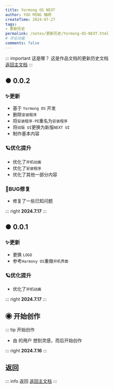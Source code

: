 ```yaml
---
title: Yormong OS NEXT
author: YOU MING 柚明
createTime: 2024-07-27
tags:
- 更新历史
permalink: /notes/更新历史/Yormong-OS-NEXT.html
# 评论功能
comments: false
---
```


::: important 这是哪？
这是作品文档的更新历史文档  
[返回主文档](/notes/Yormong-OS-NEXT.html)
:::

## ● 0.0.2 <Badge text="概念版" type="warning" />
### ✨更新

- 基于 `Yormong OS` 开发
- 删除`安装程序`
- 将`安装程序-PE`重名为`安装程序`
- 将`旧版 UI`更换为新版`NEXT UI`
- 制作基本内容

### 🪐优化提升

- 优化了`开机动画`
- 优化了`安装程序`
- 优化了其他一部分内容

### 🐛BUG修复

- 修复了一些已知问题

::: right
**2024.7.17**
:::


## ● 0.0.1 <Badge text="概念版" type="warning" />
### ✨更新

- 更换 `LOGO`
- 参考`Harmony OS`重做`开机界面`

### 🪐优化提升

- 优化了`开机动画`

::: right
**2024.7.17**
:::


## ◉ 开始创作
::: tip 开始创作
- 由 <Badge text="Youming 工作室" type="tip" /> 的用户 <Badge text="柚明" type="tip" /> 想到灵感，而后开始创作

::: right
**2024.7.16**
:::

## <Icon name="mingcute:back-line" color="currentColor" /> 返回
::: info 返回
[返回主文档](/notes/Yormong-OS-NEXT.html)
:::